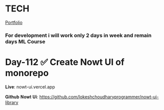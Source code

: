 # TECH
[Portfolio](https://www.lokeshdev.in/)
### For development i will work only 2 days in week and remain days ML Course
# Day-112 ✅ Create Nowt UI of monorepo

𝐋𝐢𝐯𝐞: nowt-ui.vercel.app   
 
𝐆𝐢𝐭𝐡𝐮𝐛 𝐍𝐨𝐰𝐭 𝐔𝐢: https://github.com/lokeshchoudharyprogrammer/nowt-ui-library
  
